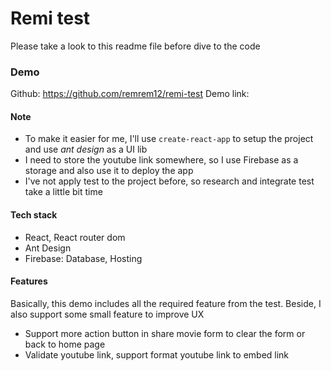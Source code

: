 # Remi test

Please take a look to this readme file before dive to the code

### Demo

Github: https://github.com/remrem12/remi-test
Demo link:

#### Note

- To make it easier for me, I'll use `create-react-app` to setup the project and use _ant design_ as a UI lib
- I need to store the youtube link somewhere, so I use Firebase as a storage and also use it to deploy the app
- I've not apply test to the project before, so research and integrate test take a little bit time

#### Tech stack

- React, React router dom
- Ant Design
- Firebase: Database, Hosting

#### Features

Basically, this demo includes all the required feature from the test. Beside, I also support some small feature
to improve UX

- Support more action button in share movie form to clear the form or back to home page
- Validate youtube link, support format youtube link to embed link
